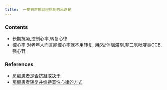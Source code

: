 ```yaml
---
title:  一提到房颤就应想到的思路是
--- 
```


### Contents
- 长期抗凝,控制心率,转复心律
- 控心率 对老年人而言能控心率就不用转复, 用β受体阻滞剂,非二氢吡啶类CCB,强心苷

### References
- [房颤患者是否抗凝取决于](/房颤患者是否抗凝取决于)
- [房颤患者转复并维持窦性心律的方式](/房颤患者转复并维持窦性心律的方式)

